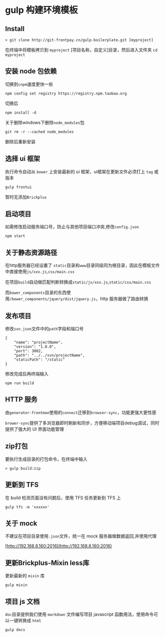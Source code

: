 # gulp 构建环境模板

## Install

```
> git clone http://git-frontpay.cn/gulp-boilerplate.git [myproject]
```

在终端中将模板拷贝到 `myproject` [项目名称，自定义]目录，然后进入文件夹 `cd myproject`

## 安装 node 包依赖

切换到`cnpm`速度更快一些

```
npm config set registry https://registry.npm.taobao.org
```

切换后

```
npm install -d

```

关于删除windows下删除`node_modules`包

```
git rm -r --cached node_modules
```

删除后重新安装

## 选择 ui 框架

执行命令自动从 `bower` 上安装最新的 ui 框架，ui框架在更新文件必须打上 `tag` 或版本

```
gulp frontui
```

暂时无添加`Brickplus`

## 启动项目

如需修改启动服务端口号，防止与其他项目端口冲突,修改`config.json`

```
npm start
```

## 关于静态资源路径

在http服务器已经设置了 `static`目录和`www`目录同级同为根目录，因此在模板文件中直接使用`js/xxx.js`,`css/main.css`

在项目`build`自动做匹配判断转换成`static/js/xxx.js`,`static/css/main.css`

而`bower_components`目录的东西使用`/bower_components/jquery/dist/jquery.js`，http 服务器做了路由转换

## 发布项目

修改`svn.json`文件中的`path`字段和端口号

```
{
	"name": "projectName",
	"version": "1.0.0",
	"port": 3002,
	"path": "../../svn/projectName",
	"staticPath": "/static"
}
```


修改完成后再终端输入

```
npm run build
```

## HTTP 服务

由`generator-frontman`使用的`connect`迁移到`browser-sync`，功能更强大更性感

`brower-sync`提供了多浏览器即时刷新和同步，方便移动端项目debug调试，同时提供了强大的 UI 界面功能管理


## zip打包

要执行生成目录的打包命令，在终端中输入

```
> gulp build:zip
```

## 更新到 TFS

在 build 检测页面没有问题后，使用 TFS 任务更新到 TFS 上

```
gulp tfs -m 'xxxxxx'
```

## 关于 mock

不建议在项目目录使用`.json`文件，统一在 mock 服务器做数据返回,并使用代理

[http://192.168.8.160:2016](http://192.168.8.160:2016)

## 更新Brickplus-Mixin less库

更新最新的 `mixin` 库

```
gulp mixin
```

## 项目 js 文档

`doc`目录提供我们使用 `markdown` 文件编写项目 javascript 函数用法，使用命令可以一键转换成 `html`

```
gulp docs
```

